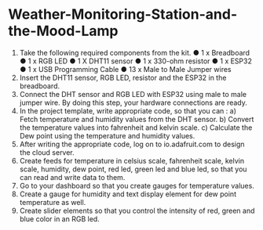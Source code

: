 # Weather-Monitoring-Station-and-the-Mood-Lamp

1. Take the following required components from the kit.
● 1 x Breadboard
● 1 x RGB LED
● 1 X DHT11 sensor
● 1 x 330-ohm resistor
● 1 x ESP32
● 1 x USB Programming Cable
● 13 x Male to Male Jumper wires
2. Insert the DHT11 sensor, RGB LED, resistor and the ESP32 in the breadboard.
3. Connect the DHT sensor and RGB LED with ESP32 using male to male jumper wire. By doing this step, your hardware connections are ready.
4. In the project template, write appropriate code, so that you can :
a) Fetch temperature and humidity values from the DHT sensor.
b) Convert the temperature values into fahrenheit and kelvin scale.
c) Calculate the Dew point using the temperature and humidity values.
5. After writing the appropriate code, log on to io.adafruit.com to design the cloud server.
6. Create feeds for temperature in celsius scale, fahrenheit scale, kelvin scale, humidity, dew point, red led, green led and blue led, so that you can read and write data to them.
7. Go to your dashboard so that you create gauges for temperature values.
8. Create a gauge for humidity and text display element for dew point temperature as well.
9. Create slider elements so that you control the intensity of red, green and blue color in an RGB led.
